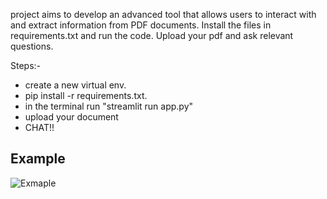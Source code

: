  project aims to develop an advanced tool that allows users to interact with and extract information from PDF documents.
 Install the files in requirements.txt and run the code.
 Upload your pdf and ask relevant questions.

 Steps:-
* create a new virtual env.
* pip install -r requirements.txt.
* in the terminal run "streamlit run app.py"
* upload your document
* CHAT!!
## Example
  ![Exmaple](https://github.com/user-attachments/assets/dc6c1421-34c5-4856-9113-39b78157a18b)
